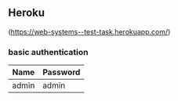 ## Heroku
(https://web-systems--test-task.herokuapp.com/)

### basic authentication
Name | Password
------------ | -------------
admin | admin
